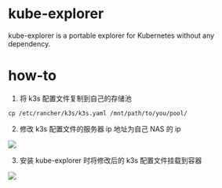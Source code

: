 # kube-explorer
kube-explorer is a portable explorer for Kubernetes without any dependency.

# how-to

1. 将 k3s 配置文件复制到自己的存储池
```
cp /etc/rancher/k3s/k3s.yaml /mnt/path/to/you/pool/

```

2. 修改 k3s 配置文件的服务器 ip 地址为自己 NAS 的 ip

![](https://ghproxy.com/https://raw.githubusercontent.com/qwerty00007/xchart/main/assets/kube-explorer-config.png)

3. 安装 kube-explorer 时将修改后的 k3s 配置文件挂载到容器 

![](https://ghproxy.com/https://raw.githubusercontent.com/qwerty00007/xchart/main/assets/kube-explorer-configfile.png)
